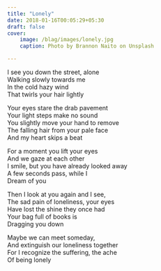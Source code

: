 ```yaml
---
title: "Lonely"
date: 2018-01-16T00:05:29+05:30
draft: false
cover:
    image: /blag/images/lonely.jpg
    caption: Photo by Brannon Naito on Unsplash

---
```


I see you down the street, alone  
Walking slowly towards me  
In the cold hazy wind  
That twirls your hair lightly  

Your eyes stare the drab pavement  
Your light steps make no sound  
You slightly move your hand to remove  
The falling hair from your pale face  
And my heart skips a beat  

For a moment you lift your eyes  
And we gaze at each other  
I smile, but you have already looked away  
A few seconds pass, while I  
Dream of you  

Then I look at you again and I see,  
The sad pain of loneliness, your eyes  
Have lost the shine they once had  
Your bag full of books is  
Dragging you down  

Maybe we can meet someday,  
And extinguish our loneliness together  
For I recognize the suffering, the ache  
Of being lonely  
